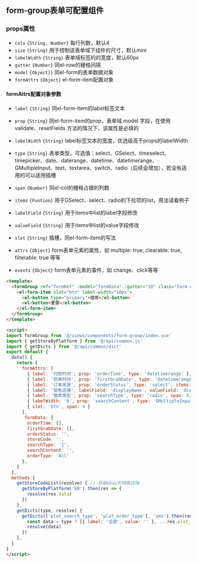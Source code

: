 ## form-group表单可配置组件

### props属性
- `cols` `{String, Number}` 每行列数，默认4
- `size` `{String}` 用于控制该表单域下组件的尺寸，默认mini
- `labelWidth` `{String}` 表单域标签的的宽度，默认60px
- `gutter` `{Number}` 同el-row的栅格间隔
- `model` `{Object}}` 同el-form的表单数据对象
- `formAttrs` `{Object}` el-form-item配置对象

#### formAttrs配置对象参数
- `label` `{String}` 同el-form-item的label标签文本
- `prop` `{String}` 同el-form-item的prop，表单域 model 字段，在使用 validate、resetFields 方法的情况下，该属性是必填的
- `labelWidth` `{String}` label标签文本的宽度，优选级高于props的labelWidth
- `type` `{String}` 表单类型，可选值：select、GSelect、timeselect、timepicker、date、daterange、datetime、datetimerange、GMultipleInput、text、textarea、switch、radio（后续会增加），若没有适用的可以适用插槽

- `span` `{Number}` 同el-col的栅格占据的列数
- `items` `{Funtion}` 用于GSelect、select、radio的下拉项的list，用法请看例子
- `labelField` `{String}` 用于items中list的label字段修改
- `valueField` `{String}` 用于items中list的value字段修改
- `slot` `{String}` 插槽，同el-form-item的写法
- `attrs` `{Object}` form表单元素的属性，如 multiple: true,  clearable: true, filterable: true 等等
- `events` `{Object}` form表单元素的事件，如 change、click等等

 
```html
<template>
  <formGroup ref="formRef" :model="formData" :gutter="10" class="form-col no-message" label-width="70px" :form-attrs="formAttrs">
    <el-form-item slot="btn" label-width="10px">
      <el-button type="primary">搜索</el-button>
      <el-button>重置</el-button>
    </el-form-item>
  </formGroup>
</template>

<script>
import formGroup from '@/views/components/form-group/index.vue'
import { getStoreByPlatform } from '@/api/common.js'
import { getDicts } from '@/api/common/dict'
export default {
  data() {
    return {
      formAttrs: [
        { label: '付款时间', prop: 'orderTime', type: 'datetimerange' },
        { label: '抓单时间', prop: 'firstGrabDate', type: 'datetimerange' },
        { label: '订单来源', prop: 'orderStatus', type: 'select', items: (resolve) => this.getDicts(1, resolve) },
        { label: '销售店铺', labelField: 'displayName', valueField: 'displayName', prop: 'storeCode', type: 'select', attrs: { multiple: true, collapseTags: true, clearable: true, filterable: true }, items: this.getStoreCodeList },
        { label: '搜索类型', prop: 'searchType', type: 'radio', span: 8, items: (resolve) => this.getDicts(0, resolve) },
        { labelWidth: '0', prop: 'searchContent', type: 'GMultipleInput', attrs: { 'return-type': 'string', placeholder: '最大支持1000个，换行分割' }, span: 4 },
        { slot: 'btn', span: 4 }
      ],
       formData: {
        orderTime: [],
        firstGrabDate: [],
        orderStatus: '',
        storeCode: '',
        searchType: '1',
        searchContent: '',
        orderType: 'All'
      },
    }
  },
  methods:{
    getStoreCodeList(resolve) { // 获取ebay的销售店铺
      getStoreByPlatform('EB').then(res => {
        resolve(res.data)
      })
    },
    getDicts(type, resolve) {
      getDicts(['plat_search_type', 'plat_order_type'], 'oms').then(res => {
        const data = type ? [{ label: '全部', value: '' }, ...res.plat_order_type] : res.plat_search_type
        resolve(data)
      })
    },
  }
}
</script>
```
